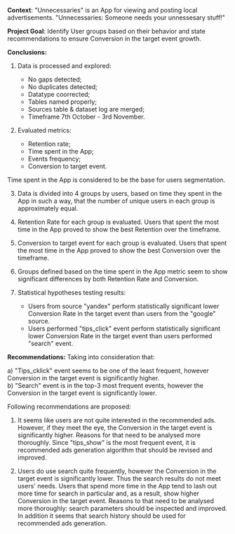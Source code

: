 **Context**:
"Unnecessaries" is an App for viewing and posting local advertisements. "Unnecessaries: Someone needs your unnessesary stuff!"

**Project Goal**:
Identify User groups based on their behavior and state recommendations to ensure Conversion in the target event growth.

**Conclusions:**
1) Data is processed and explored:
   - No gaps detected;
   - No duplicates detected;
   - Datatype coorrected;
   - Tables named properly;
   - Sources table & dataset log are merged;
   - Timeframe 7th October - 3rd November.
        
2) Evaluated metrics:
   - Retention rate;
   - Time spent in the App;
   - Events frequency;
   - Conversion to target event.

Time spent in the App is considered to be the base for users segmentation.

3) Data is divided into 4 groups by users, based on time they spent in the App in such a way, that the number of unique users in each group is approximately equal.

4) Retention Rate for each group is evaluated. Users that spent the most time in the App proved to show the best Retention over the timeframe.


5) Conversion to target event for each group is evaluated. Users that spent the most time in the App proved to show the best Conversion over the timeframe.


6) Groups defined based on the time spent in the App metric seem to show significant differences by both Retention Rate and Conversion.

7) Statistical hypotheses testing results:

    - Users from source "yandex" perform statistically significant lower Conversion Rate in the target event than users from the "google" source.     
    - Users performed "tips_click" event perform statistically significant lower Conversion Rate in the target event than users performed "search" event.

**Recommendations:**
Taking into consideration that:

   a) "Tips_cklick" event seems to be one of the least frequent, however Conversion in the target event is significantly higher.\
   b)  "Search" event is in the top-3 most frequent events, however the Conversion in the target event is significantly lower.

Following recommendations are proposed:
1) It seems like users are not quite interested in the recommended ads. However, if they meet the eye, the Conversion in the target event is significantly higher.
Reasons for that need to be analysed more thoroughly. Since "tips_show" is the most frequent event, it is recommended ads generation algorithm that should be revised and improved.


2) Users do use search quite frequently, however the Conversion in the target event is significantly lower. Thus the search results do not meet users' needs. Users that spend more time in the App tend to lash out more time for search in particular and, as a result, show higher Conversion in the target event.
Reasons to that need to be analysed more thoroughly: search parameters should be inspected and improved. In addition it seems that search history should be used for recommended ads generation.
